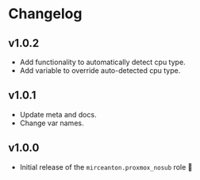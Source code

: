 # Changelog

## v1.0.2

* Add functionality to automatically detect cpu type.
* Add variable to override auto-detected cpu type.

## v1.0.1

* Update meta and docs.
* Change var names.

## v1.0.0

* Initial release of the `mirceanton.proxmox_nosub` role 🚀
